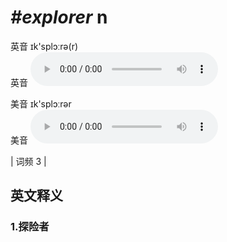 # ***\#explorer*** n
英音 ɪk'splɔːrə(r)  
英音
<audio src="./media/explorer1.aac" controls="controls"></audio>

美音 ɪk'splɔːrər  
美音
<audio src="./media/explorer2.aac" controls="controls"></audio>



| 词频 3 |  

英文释义
---
### 1.**探险者**  


